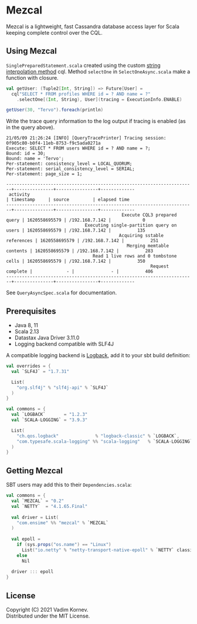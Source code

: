 # Mezcal

Mezcal is a lightweight, fast Cassandra database access layer for Scala keeping complete control over the CQL.

## Using Mezcal

`SinglePreparedStatement.scala` created using the custom [string interpolation method]("https://docs.scala-lang.org/overviews/core/string-interpolation.html#advanced-usage") cql.
 Method `selectOne` in `SelectOneAsync.scala` make a  function with closure.

```scala
val getUser: (Tuple2[Int, String]) => Future[User] =
  cql"SELECT * FROM profiles WHERE id = ? AND name = ?"
    .selectOne[(Int, String), User](tracing = ExecutionInfo.ENABLE)

getUser(30, "Tervo").foreach(println)
```

Write the trace query information to the log output if tracing is enabled (as in the query above).

```text
21/05/09 21:26:24 [INFO] [QueryTracePrinter] Tracing session: 0f905c80-b0f4-11eb-8753-f9c5ada0271a
Execute: SELECT * FROM users WHERE id = ? AND name = ?;
Bound: id = 30;
Bound: name = 'Tervo';
Per-statement: consistency_level = LOCAL_QUORUM;
Per-statement: serial_consistency_level = SERIAL;
Per-statement: page_size = 1;

------------------------------------------------------------------------+---------------+----------------+-------------
 activity                                                               | timestamp     | source         | elapsed time
------------------------------------------------------------------------+---------------+----------------+-------------
                                            Execute CQL3 prepared query | 1620558695579 | /192.168.7.142 |            0
                              Executing single-partition query on users | 1620558695579 | /192.168.7.142 |          135
                                           Acquiring sstable references | 1620558695579 | /192.168.7.142 |          251
                                              Merging memtable contents | 1620558695579 | /192.168.7.142 |          283
                                 Read 1 live rows and 0 tombstone cells | 1620558695579 | /192.168.7.142 |          350
                                                       Request complete |             - |              - |          406
------------------------------------------------------------------------+---------------+----------------+-------------
```

See `QueryAsyncSpec.scala` for documentation.

## Prerequisites

* Java 8, 11
* Scala 2.13
* Datastax Java Driver 3.11.0
* Logging backend compatible with SLF4J

A compatible logging backend is [Logback](http://logback.qos.ch), add it to your sbt build definition:

```scala
val overrides = {
  val `SLF4J` = "1.7.31"

  List(
    "org.slf4j" % "slf4j-api" % `SLF4J`
  )
}

val commons = {
  val `LOGBACK`       = "1.2.3"
  val `SCALA-LOGGING` = "3.9.3"

  List(
    "ch.qos.logback"              % "logback-classic" % `LOGBACK`,
    "com.typesafe.scala-logging" %% "scala-logging"   % `SCALA-LOGGING` exclude ("org.slf4j", "slf4j-api")
  )
}
```

## Getting Mezcal

SBT users may add this to their `Dependencies.scala`:

```scala
val commons = {
  val `MEZCAL` = "0.2"
  val `NETTY`  = "4.1.65.Final"
  
  val driver = List(
    "com.ensime" %% "mezcal" % `MEZCAL`
  )
  
  val epoll =
    if (sys.props("os.name") == "Linux")
      List("io.netty" % "netty-transport-native-epoll" % `NETTY` classifier "linux-x86_64")
    else
      Nil
  
  driver ::: epoll
}
```

## License

Copyright (C) 2021 Vadim Kornev.  
Distributed under the MIT License.
